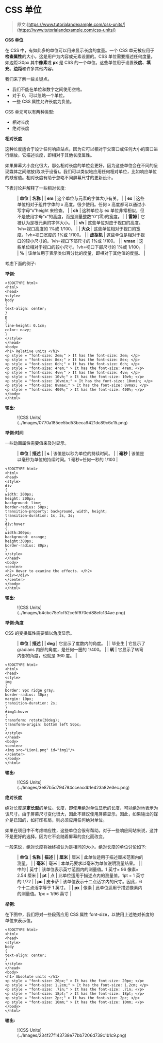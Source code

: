# CSS 单位

> 原文:[https://www.tutorialandexample.com/css-units/](https://www.tutorialandexample.com/css-units/)

**CSS 单位**

在 CSS 中，有如此多的单位可以用来显示长度的度量。一个 CSS 单元被应用于**检查属性**的大小，这是用户为内容或元素设置的。CSS 单位需要描述任何度量，如边距:30px 其中**像素**或 **px** 是 CSS 的一个单位。这些单位用于设置**长度、填充、边距**和许多其他内容。

我们来了解一些关键点。

*   我们不能在单位和数字之间使用空格。
*   对于 0，可以忽略一个单位。
*   一些 CSS 属性允许长度为负值。

CSS 单元可以有两种类型:

*   相对长度
*   绝对长度

**相对长度**

这种长度适合于设计任何响应站点，因为它可以相对于父窗口或任何大小的窗口进行缩放。它描述长度，即相对于其他长度属性。

如果屏幕大小变化很大，那么相对长度的单位会更好，因为这些单位会在不同的呈现媒体之间缩放(取决于设备)。我们可以类似地应用任何相对单位，比如响应单位的缺省值。相对长度有助于忽略不同屏幕尺寸的更新设计。

下表讨论并解释了一些相对长度:

<figure class="wp-block-table">

| **单位** | **名称** |
| **em** | 这个单位与元素的字体大小有关。 |
| **ex** | 这些单位相对于组件字体的 x 高度。很少使用。任何 x 高度都可以通过小写字母“x”height 来检查。 |
| **ch** | 这种单位与 ex 单位非常相似，但不是使用字母“x”的高度，而是测量整数“0”(零)的宽度。 |
| **雷姆** | 它被认为是根元素的字体大小。 |
| **vh** | 这些单位对应于视口的高度。1vh=视口高度的 1%或 1/100。 |
| **大众** | 这些单位相对于视口的宽度。1vh=视口宽度的 1%或 1/100。 |
| **虚拟机** | 这些单位是相对于视口的较小尺寸的。1vh=视口下部尺寸的 1%或 1/100。 |
| **vmax** | 这些单位相对于视口的较小尺寸。1vh=视口下部尺寸的 1%或 1/100。 |
| **%** | 该单位用于表示类似百分比的度量，即相对于其他值的度量。 |

</figure>

考虑下面的例子:

**举例:**

```
<!DOCTYPE html> 
<html> 
<head> 
<style> 
body
{ 
text-align: center; 
} 
p
{ 
line-height: 0.1cm; 
color: navy; 
} 
</style> 
</head> 
<body> 
<h1> Relative units </h1> 
<p style = "font-size: 2em;" > It has the font-size: 2em; </p> 
<p style = "font-size: 8ex;" > It has the font-size: 8ex; </p> 
<p style = "font-size: 6ch;" > It has the font-size: 6ch; </p> 
<p style = "font-size: 4rem;" > It has the font-size: 4rem; </p> 
<p style = "font-size: 4vw;" > It has the font-size: 4vw; </p> 
<p style = "font-size: 10vh;" > It has the font-size: 10vh; </p> 
<p style = "font-size: 10vmin;" > It has the font-size: 10vmin; </p> 
<p style = "font-size: 8vmax;" > It has the font-size: 8vmax; </p> 
<p style = "font-size: 400%;" > It has the font-size: 400%; </p> 
</body> 
</html> 
```

**输出:**

<figure class="wp-block-image size-large">![CSS Units](../Images/0770a185ee5bd53beca9421dc89c6c15.png)</figure>

**举例:时间**

一些动画属性需要值来及时显示。

<figure class="wp-block-table">

| **单位** | **描述** |
| **s** | 该值是以秒为单位的持续时间。 |
| **毫秒** | 该值是以毫秒为单位的持续时间。1 毫秒=任何一秒的 1/100 |

</figure>

```
<!DOCTYPE html> 
<html> 
<head> 
<style>  
div 
{ 
width: 200px; 
height: 200px; 
background: lime; 
border-radius: 50px; 
transition-property: background, width, height; 
transition-duration: 1s, 2s, 3s; 
} 
div:hover 
{  
width:300px; 
background: orange; 
height:300px; 
border-radius: 80px; 
} 
</style> 
</head> 
<body> 
<center> 
<h2> Hover to examine the effects. </h2> 
<div></div> 
</center> 
</body> 
</html> 
```

**输出:**

<figure class="wp-block-image size-large">![CSS Units](../Images/b4cbc75e1cf52ce5f970ed88efc134ae.png)</figure>

**举例:角度**

CSS 的变换属性需要值以角度显示。

<figure class="wp-block-table">

| **单位** | **描述** |
| **deg** | 它显示了度数内的角度。 |
| 毕业生 | 它显示了 gradians 内部的角度，是任何一圈的 1/400。 |
| **转** | 它显示了转弯内部的角度，也就是 360 度。 |

</figure>

```
<!DOCTYPE html> 
<html> 
<head> 
<style> 
img 
{ 
border: 9px ridge gray; 
border-radius: 30px; 
margin: 10px;  
transition-duration: 2s; 
} 
#img1:hover
{  
transform: rotate(30deg); 
transform-origin: bottom left 50px; 
} 
</style> 
</head> 
<body> 
<center> 
<img src="Lion1.png" id="img1"/> 
</center> 
</body> 
</html> 
```

**输出:**

<figure class="wp-block-image size-large">![CSS Units](../Images/3e87b5d794784cceacdb1e423a82e3ec.png)</figure>

**绝对长度**

绝对长度是**定长型**的单位。长度，即使用绝对单位显示的长度，可以绝对地表示为该尺寸。由于屏幕尺寸变化很大，因此不建议使用屏幕显示。因此，如果输出的媒介是已知的，如打印布局，则必须应用任何绝对单位。

如果在项目中不考虑响应性，这些单位会很有帮助。对于一些响应网站来说，这并不是更好的选择，因为它不会随着屏幕的变化而改变。

一般来说，绝对长度将始终被认为是相同的大小。绝对长度的单位讨论如下:

<figure class="wp-block-table">

| **单位** | **名称** | **描述** |
| **厘米** | 厘米 | 此单位适用于描述厘米范围内的测量。 |
| **毫米** | 毫米 | 本单元要求以毫米为单位说明测量结果。 |
| 中的 | 英寸 | 该单位表示英寸范围内的测量值。1 英寸= 96 像素= 2.54 厘米 |
| **pt** | 点 | 此单位适用于描述点内的测量值。1pt = 1 英寸的 1/72 |
| **pc** | 皮卡萨 | 该单位表示十二点活字内的尺寸。因此，6 个十二点活字等于 1 英寸。 |
| **px** | 像素 | 此单位适用于描述像素内的测量值。1px = 1/96 英寸 |

</figure>

**举例:**

在下图中，我们将对一些段落应用 CSS 属性 font-size，以使用上述绝对长度的单位来表示值。

```
<!DOCTYPE html> 
<html> 
<head> 
<style> 
body
{ 
text-align: center; 
} 
</style> 
</head> 
<body> 
<h1> Absolute units </h1> 
<p style = "font-size: 20px;" > It has the font-size: 20px; </p> 
<p style = "font-size: 1.2cm;" > It has the font-size: 1.2cm; </p> 
<p style = "font-size: .7in;" > It has the font-size: .7in; </p> 
<p style = "font-size: 18pt;" > It has the font-size: 18pt; </p> 
<p style = "font-size: 2pc;" > It has the font-size: 2pc; </p> 
<p style = "font-size: 10mm;" > It has the font-size: 10mm; </p> 
</body> 
</html> 
```

**输出:**

<figure class="wp-block-image size-large">![CSS Units](../Images/234f27f143738e77bb7206d739c1b1c9.png)</figure>
